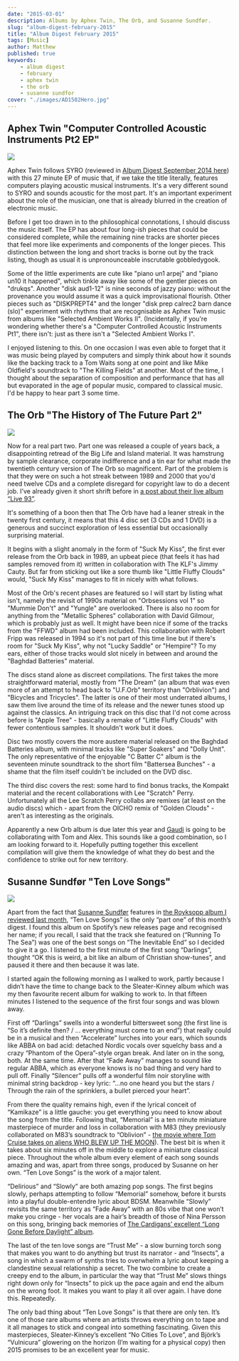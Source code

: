 ```yaml
---
date: "2015-03-01"
description: Albums by Aphex Twin, The Orb, and Susanne Sundfør.
slug: "album-digest-february-2015" 
title: "Album Digest February 2015"
tags: [Music]
author: Matthew
published: true
keywords:
    - album digest
    - february
    - aphex twin
    - the orb
    - susanne sundfor
cover: "./images/AD1502Hero.jpg"
---
```


## Aphex Twin "Computer Controlled Acoustic Instruments Pt2 EP"

<div class="align-left album-cover"><img src="./images/aphex-computer-controlled.png"></div>

 Aphex Twin follows SYRO (reviewed in [Album Digest September 2014 here](/album-digest-september-2014/)) with this 27 minute EP of music that, if we take the title literally, features computers playing acoustic musical instruments. It's a very different sound to SYRO and sounds acoustic for the most part. It's an important experiment about the role of the musician, one that is already blurred in the creation of electronic music.

Before I get too drawn in to the philosophical connotations, I should discuss the music itself. The EP has about four long-ish pieces that could be considered complete, while the remaining nine tracks are shorter pieces that feel more like experiments and components of the longer pieces. This distinction between the long and short tracks is borne out by the track listing, though as usual it is unpronounceable inscrutable gobbledygook.

Some of the little experiments are cute like "piano un1 arpej" and "piano un10 it happened", which tinkle away like some of the gentler pieces on "drukqs". Another "disk aud1-12" is nine seconds of jazzy piano: without the provenance you would assume it was a quick improvisational flourish. Other pieces such as "DISKPREPT4" and the longer "disk prep calrec2 barn dance (slo)" experiment with rhythms that are recognisable as Aphex Twin music from albums like "Selected Ambient Works II". (Incidentally, if you're wondering whether there's a "Computer Controlled Acoustic Instruments Pt1", there isn't: just as there isn't a "Selected Ambient Works I".

I enjoyed listening to this. On one occasion I was even able to forget that it was music being played by computers and simply think about how it sounds like the backing track to a Tom Waits song at one point and like Mike Oldfield's soundtrack to "The Killing Fields" at another. Most of the time, I thought about the separation of composition and performance that has all but evaporated in the age of popular music, compared to classical music. I'd be happy to hear part 3 some time.

## The Orb "The History of The Future Part 2"

<div class="align-left album-cover"><img src="./images/orb-history-of-the-future-2.jpg"></div>

 Now for a real part two. Part one was released a couple of years back, a disappointing retread of the Big Life and Island material. It was hamstrung by sample clearance, corporate indifference and a tin ear for what made the twentieth century version of The Orb so magnificent. Part of the problem is that they were on such a hot streak between 1989 and 2000 that you'd need twelve CDs and a complete disregard for copyright law to do a decent job. I’ve already given it short shrift before in [a post about their live album “Live 93”](/amazing-subversive-revolutionary-adolescence/).

It's something of a boon then that The Orb have had a leaner streak in the twenty first century, it means that this 4 disc set (3 CDs and 1 DVD) is a generous and succinct exploration of less essential but occasionally surprising material.

It begins with a slight anomaly in the form of "Suck My Kiss", the first ever release from the Orb back in 1989, an upbeat piece (that feels it has had samples removed from it) written in collaboration with The KLF's Jimmy Cauty. But far from sticking out like a sore thumb like "Little Fluffy Clouds" would, "Suck My Kiss" manages to fit in nicely with what follows.

Most of the Orb's recent phases are featured so I will start by listing what isn't, namely the revisit of 1990s material on "Orbsessions vol 1" so "Mummie Don't" and "Yungle" are overlooked. There is also no room for anything from the "Metallic Spheres" collaboration with David Gilmour, which is probably just as well. It might have been nice if some of the tracks from the "FFWD" album had been included. This collaboration with Robert Fripp was released in 1994 so it's not part of this time line but if there's room for "Suck My Kiss", why not "Lucky Saddle" or "Hempire"? To my ears, either of those tracks would slot nicely in between and around the "Baghdad Batteries" material.

The discs stand alone as discreet compilations. The first takes the more straightforward material, mostly from "The Dream" (an album that was even more of an attempt to head back to "U.F.Orb" territory than "Orblivion") and "Bicycles and Tricycles". The latter is one of their most underrated albums, I saw them live around the time of its release and the newer tunes stood up against the classics. An intriguing track on this disc that I'd not come across before is "Apple Tree" - basically a remake of "Little Fluffy Clouds" with fewer contentious samples. It shouldn't work but it does.

Disc two mostly covers the more austere material released on the Baghdad Batteries album, with minimal tracks like "Super Soakers" and "Dolly Unit". The only representative of the enjoyable "C Batter C" album is the seventeen minute soundtrack to the short film "Battersea Bunches" - a shame that the film itself couldn't be included on the DVD disc.

The third disc covers the rest: some hard to find bonus tracks, the Kompakt material and the recent collaborations with Lee "Scratch" Perry. Unfortunately all the Lee Scratch Perry collabs are remixes (at least on the audio discs) which - apart from the OICHO remix of "Golden Clouds" - aren't as interesting as the originals.

Apparently a new Orb album is due later this year and [Gaudi](http://gaudimusic.com) is going to be collaborating with Tom and Alex. This sounds like a good combination, so I am looking forward to it. Hopefully putting together this excellent compilation will give them the knowledge of what they do best and the confidence to strike out for new territory.

## Susanne Sundfør "Ten Love Songs"

<div class="align-left album-cover"><img src="./images/sundfor-ten-love-songs.png"></div>

 Apart from the fact that [Susanne Sundfør](http://tumblr.susannesundfor.com) features in [the Royksopp album I reviewed last month](/album-digest-january-2015/), “Ten Love Songs” is the only “part one” of this month’s digest. I found this album on Spotify’s new releases page and recognised her name; if you recall, I said that the track she featured on (“Running To The Sea”) was one of the best songs on “The Inevitable End” so I decided to give it a go. I listened to the first minute of the first song “Darlings”, thought “OK this is weird, a bit like an album of Christian show-tunes”, and paused it there and then because it was late.

I started again the following morning as I walked to work, partly because I didn’t have the time to change back to the Sleater-Kinney album which was my then favourite recent album for walking to work to. In that fifteen minutes I listened to the sequence of the first four songs and was blown away.

First off “Darlings” swells into a wonderful bittersweet song (the first line is “So it’s definite then? / … everything must come to an end”) that really could be in a musical and then “Accelerate” lurches into your ears, which sounds like ABBA on bad acid: detached Nordic vocals over squelchy bass and a crazy “Phantom of the Opera”-style organ break. And later on in the song, both. At the same time. After that “Fade Away” manages to sound like regular ABBA, which as everyone knows is no bad thing and very hard to pull off. Finally “Silencer” pulls off a wonderful film noir storyline with minimal string backdrop - key lyric: “…no one heard you but the stars / Through the rain of the sprinklers, a bullet pierced your heart”.

From there the quality remains high, even if the lyrical conceit of “Kamikaze” is a little gauche: you get everything you need to know about the song from the title. Following that, “Memorial” is a ten minute miniature masterpiece of murder and loss in collaboration with M83 (they previously collaborated on M83’s soundtrack to “Oblivion” - [the movie where Tom Cruise takes on aliens WHO BLEW UP THE MOON](/oblivion-a-short-review/)). The best bit is when it takes about six minutes off in the middle to explore a miniature classical piece. Throughout the whole album every element of each song sounds amazing and was, apart from three songs, produced by Susanne on her own. “Ten Love Songs” is the work of a major talent.

“Delirious” and “Slowly” are both amazing pop songs. The first begins slowly, perhaps attempting to follow “Memorial” somehow, before it bursts into a playful double-entendre lyric about BDSM. Meanwhile “Slowly” revisits the same territory as “Fade Away” with an 80s vibe that one won’t make you cringe - her vocals are a hair’s breadth of those of Nina Persson on this song, bringing back memories of [The Cardigans’ excellent “Long Gone Before Daylight” album](/uc25/).

The last of the ten love songs are “Trust Me” - a slow burning torch song that makes you want to do anything but trust its narrator - and “Insects”, a song in which a swarm of synths tries to overwhelm a lyric about keeping a clandestine sexual relationship a secret. The two combine to create a creepy end to the album, in particular the way that “Trust Me” slows things right down only for “Insects” to pick up the pace again and end the album on the wrong foot. It makes you want to play it all over again. I have done this. Repeatedly.

The only bad thing about “Ten Love Songs” is that there are only ten. It’s one of those rare albums where an artists throws everything on to tape and it all manages to stick and congeal into something fascinating. Given this masterpieces, Sleater-Kinney’s excellent “No Cities To Love”, and Björk’s “Vulnicura” glowering on the horizon (I’m waiting for a physical copy) then 2015 promises to be an excellent year for music.
